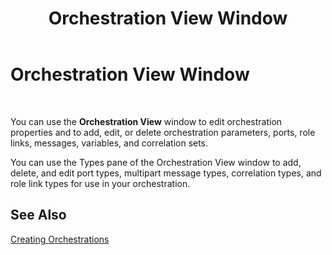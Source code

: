 ﻿---
title: Orchestration View Window
TOCTitle: Orchestration View Window
ms:assetid: b61bbc28-5e68-4034-8afd-63e003a87c42
ms:mtpsurl: https://msdn.microsoft.com/en-us/library/Aa578246(v=BTS.80)
ms:contentKeyID: 51530736
ms.date: 08/30/2017
mtps_version: v=BTS.80
f1_keywords:
- bts10.orch.view.window
---

# Orchestration View Window

 

You can use the **Orchestration View** window to edit orchestration properties and to add, edit, or delete orchestration parameters, ports, role links, messages, variables, and correlation sets.

You can use the Types pane of the Orchestration View window to add, delete, and edit port types, multipart message types, correlation types, and role link types for use in your orchestration.

## See Also

[Creating Orchestrations](https://msdn.microsoft.com/en-us/library/aa577489\(v=bts.80\))

